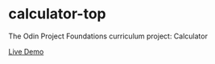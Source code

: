 # calculator-top
The Odin Project Foundations curriculum project: Calculator

<a href="https://kbly538.github.io/calculator-top/"> Live Demo</a>
